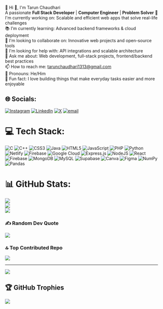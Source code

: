 🍃 Hi 👋, I'm Tarun Chaudhari  
A passionate **Full Stack Developer** | **Computer Engineer** | **Problem Solver** 
💼 I'm currently working on: Scalable and efficient web apps that solve real-life challenges  
📚 I'm currently learning: Advanced backend frameworks & cloud deployment  
🤝 I'm looking to collaborate on: Innovative web projects and open-source tools  
🧠 I'm looking for help with: API integrations and scalable architecture  
💬 Ask me about: Web development, full-stack projects, frontend/backend best practices  
📫 How to reach me: [tarunchaudhari1313@gmail.com](www.linkedin.com/in/tarun-chaudhari-869853300)  
🧍 Pronouns: He/Him  
🎯 Fun fact: I love building things that make everyday tasks easier and more enjoyable

## 🌐 Socials:
[![Instagram](https://img.shields.io/badge/Instagram-%23E4405F.svg?logo=Instagram&logoColor=white)](https://instagram.com/tarun.choudhary.13) [![LinkedIn](https://img.shields.io/badge/LinkedIn-%230077B5.svg?logo=linkedin&logoColor=white)]([https://linkedin.com/in/www.linkedin.com/in/tarun-chaudhari191313](https://www.linkedin.com/in/tarun-chaudhari191313/)) [![X](https://img.shields.io/badge/X-black.svg?logo=X&logoColor=white)](https://x.com/https://x.com/Tarun191313?t=fLZ2tyJ_R03GHlcx27Xyuw&s=09) [![email](https://img.shields.io/badge/Email-D14836?logo=gmail&logoColor=white)](mailto:tarunchaudhari1313@gmail.com) 

# 💻 Tech Stack:
![C](https://img.shields.io/badge/c-%2300599C.svg?style=for-the-badge&logo=c&logoColor=white) ![C++](https://img.shields.io/badge/c++-%2300599C.svg?style=for-the-badge&logo=c%2B%2B&logoColor=white) ![CSS3](https://img.shields.io/badge/css3-%231572B6.svg?style=for-the-badge&logo=css3&logoColor=white) ![Java](https://img.shields.io/badge/java-%23ED8B00.svg?style=for-the-badge&logo=openjdk&logoColor=white) ![HTML5](https://img.shields.io/badge/html5-%23E34F26.svg?style=for-the-badge&logo=html5&logoColor=white) ![JavaScript](https://img.shields.io/badge/javascript-%23323330.svg?style=for-the-badge&logo=javascript&logoColor=%23F7DF1E) ![PHP](https://img.shields.io/badge/php-%23777BB4.svg?style=for-the-badge&logo=php&logoColor=white) ![Python](https://img.shields.io/badge/python-3670A0?style=for-the-badge&logo=python&logoColor=ffdd54) ![Netlify](https://img.shields.io/badge/netlify-%23000000.svg?style=for-the-badge&logo=netlify&logoColor=#00C7B7) ![Firebase](https://img.shields.io/badge/firebase-%23039BE5.svg?style=for-the-badge&logo=firebase) ![Google Cloud](https://img.shields.io/badge/GoogleCloud-%234285F4.svg?style=for-the-badge&logo=google-cloud&logoColor=white) ![Express.js](https://img.shields.io/badge/express.js-%23404d59.svg?style=for-the-badge&logo=express&logoColor=%2361DAFB) ![NodeJS](https://img.shields.io/badge/node.js-6DA55F?style=for-the-badge&logo=node.js&logoColor=white) ![React](https://img.shields.io/badge/react-%2320232a.svg?style=for-the-badge&logo=react&logoColor=%2361DAFB) ![Firebase](https://img.shields.io/badge/firebase-a08021?style=for-the-badge&logo=firebase&logoColor=ffcd34) ![MongoDB](https://img.shields.io/badge/MongoDB-%234ea94b.svg?style=for-the-badge&logo=mongodb&logoColor=white) ![MySQL](https://img.shields.io/badge/mysql-4479A1.svg?style=for-the-badge&logo=mysql&logoColor=white) ![Supabase](https://img.shields.io/badge/Supabase-3ECF8E?style=for-the-badge&logo=supabase&logoColor=white) ![Canva](https://img.shields.io/badge/Canva-%2300C4CC.svg?style=for-the-badge&logo=Canva&logoColor=white) ![Figma](https://img.shields.io/badge/figma-%23F24E1E.svg?style=for-the-badge&logo=figma&logoColor=white) ![NumPy](https://img.shields.io/badge/numpy-%23013243.svg?style=for-the-badge&logo=numpy&logoColor=white) ![Pandas](https://img.shields.io/badge/pandas-%23150458.svg?style=for-the-badge&logo=pandas&logoColor=white)
# 📊 GitHub Stats:
![](https://github-readme-stats.vercel.app/api?username=tarun-1313&theme=codeSTACKr&hide_border=false&include_all_commits=true&count_private=false)<br/>
![](https://nirzak-streak-stats.vercel.app/?user=tarun-1313&theme=codeSTACKr&hide_border=false)<br/>
![](https://github-readme-stats.vercel.app/api/top-langs/?username=tarun-1313&theme=codeSTACKr&hide_border=false&include_all_commits=true&count_private=false&layout=compact)

### ✍️ Random Dev Quote
![](https://quotes-github-readme.vercel.app/api?type=horizontal&theme=radical)

### 🔝 Top Contributed Repo
![](https://github-contributor-stats.vercel.app/api?username=tarun-1313&limit=5&theme=dark&combine_all_yearly_contributions=true)

---
[![](https://visitcount.itsvg.in/api?id=tarun-1313&icon=0&color=0)](https://visitcount.itsvg.in)

## 🏆 GitHub Trophies
![](https://github-profile-trophy.vercel.app/?username=tarun-1313&theme=radical&no-frame=false&no-bg=true&margin-w=4)

<!-- Proudly created with GPRM ( https://gprm.itsvg.in ) -->

